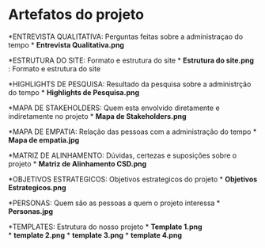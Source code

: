 # Artefatos do projeto

*ENTREVISTA QUALITATIVA: Perguntas feitas sobre a administraçao do tempo
      * **Entrevista Qualitativa.png** 
     
*ESTRUTURA DO SITE: Formato e estrutura do site
     * **Estrutura do site.png**      : Formato e estrutura do site
     
*HIGHLIGHTS DE PESQUISA: Resultado da pesquisa sobre a administrção do tempo
     * **Highlights de Pesquisa.png**
     
*MAPA DE STAKEHOLDERS: Quem esta envolvido diretamente e indiretamente no projeto
     * **Mapa de Stakeholders.png**
     
*MAPA DE EMPATIA: Relação das pessoas com a administração do tempo
     * **Mapa de empatia.jpg**
     
*MATRIZ DE ALINHAMENTO: Dúvidas, certezas e suposições sobre o projeto
     * **Matriz de Alinhamento CSD.png**
     
*OBJETIVOS ESTRATEGICOS: Objetivos estrategicos do projeto
     * **Objetivos Estrategicos.png**
     
*PERSONAS: Quem são as pessoas a quem o projeto interessa
    * **Personas.jpg**
    
*TEMPLATES: Estrutura do nosso projeto
     * **Template 1.png**  
    * **template 2.png**
    * **template 3.png**
    * **template 4.png**
    
    
    
   
